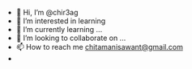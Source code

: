 - 👋 Hi, I’m @chir3ag
- 👀 I’m interested in learning
- 🌱 I’m currently learning ...
- 💞️ I’m looking to collaborate on ...
- 📫 How to reach me chitamanisawant@gmail.com
- 

<!---
chir3ag/chir3ag is a ✨ special ✨ repository because its `README.md` (this file) appears on your GitHub profile.
You can click the Preview link to take a look at your changes.
--->
